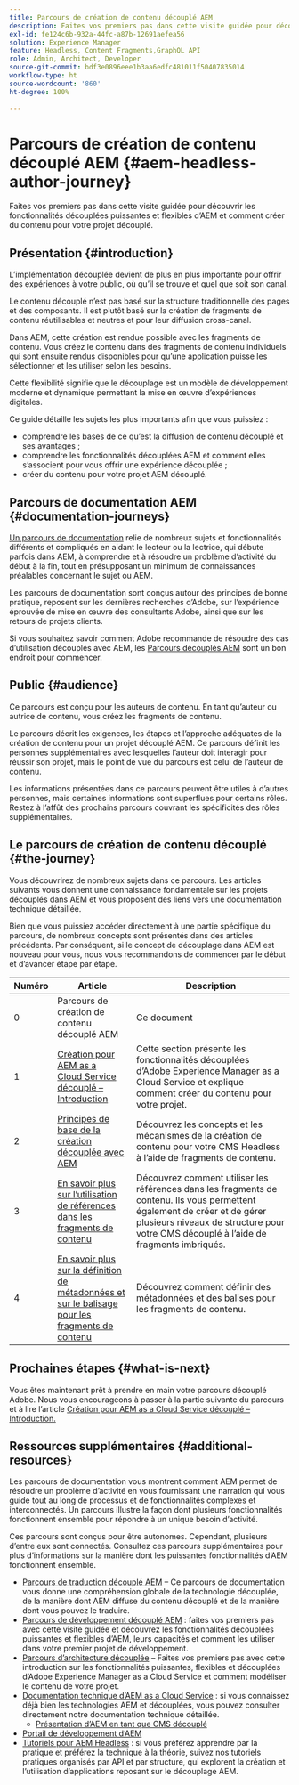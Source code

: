 ```yaml
---
title: Parcours de création de contenu découplé AEM
description: Faites vos premiers pas dans cette visite guidée pour découvrir les fonctionnalités découplées puissantes et flexibles d’AEM, ses capacités et comment créer du contenu dans votre projet.
exl-id: fe124c6b-932a-44fc-a87b-12691aefea56
solution: Experience Manager
feature: Headless, Content Fragments,GraphQL API
role: Admin, Architect, Developer
source-git-commit: bdf3e0896eee1b3aa6edfc481011f50407835014
workflow-type: ht
source-wordcount: '860'
ht-degree: 100%

---
```


# Parcours de création de contenu découplé AEM {#aem-headless-author-journey}

Faites vos premiers pas dans cette visite guidée pour découvrir les fonctionnalités découplées puissantes et flexibles d’AEM et comment créer du contenu pour votre projet découplé.

## Présentation {#introduction}

L’implémentation découplée devient de plus en plus importante pour offrir des expériences à votre public, où qu’il se trouve et quel que soit son canal.

Le contenu découplé n’est pas basé sur la structure traditionnelle des pages et des composants. Il est plutôt basé sur la création de fragments de contenu réutilisables et neutres et pour leur diffusion cross-canal.

Dans AEM, cette création est rendue possible avec les fragments de contenu. Vous créez le contenu dans des fragments de contenu individuels qui sont ensuite rendus disponibles pour qu’une application puisse les sélectionner et les utiliser selon les besoins.

Cette flexibilité signifie que le découplage est un modèle de développement moderne et dynamique permettant la mise en œuvre d’expériences digitales.

Ce guide détaille les sujets les plus importants afin que vous puissiez :

* comprendre les bases de ce qu’est la diffusion de contenu découplé et ses avantages ;
* comprendre les fonctionnalités découplées AEM et comment elles s’associent pour vous offrir une expérience découplée ;
* créer du contenu pour votre projet AEM découplé.

## Parcours de documentation AEM {#documentation-journeys}

[Un parcours de documentation](/help/journey-documentation/documentation-journeys.md) relie de nombreux sujets et fonctionnalités différents et compliqués en aidant le lecteur ou la lectrice, qui débute parfois dans AEM, à comprendre et à résoudre un problème d’activité du début à la fin, tout en présupposant un minimum de connaissances préalables concernant le sujet ou AEM.

Les parcours de documentation sont conçus autour des principes de bonne pratique, reposent sur les dernières recherches d’Adobe, sur l’expérience éprouvée de mise en œuvre des consultants Adobe, ainsi que sur les retours de projets clients.

Si vous souhaitez savoir comment Adobe recommande de résoudre des cas d’utilisation découplés avec AEM, les [Parcours découplés AEM](/help/journey-documentation/documentation-journeys.md) sont un bon endroit pour commencer.

## Public {#audience}

Ce parcours est conçu pour les auteurs de contenu. En tant qu’auteur ou autrice de contenu, vous créez les fragments de contenu.

Le parcours décrit les exigences, les étapes et l’approche adéquates de la création de contenu pour un projet découplé AEM. Ce parcours définit les personnes supplémentaires avec lesquelles l’auteur doit interagir pour réussir son projet, mais le point de vue du parcours est celui de l’auteur de contenu.

Les informations présentées dans ce parcours peuvent être utiles à d’autres personnes, mais certaines informations sont superflues pour certains rôles. Restez à l’affût des prochains parcours couvrant les spécificités des rôles supplémentaires.

## Le parcours de création de contenu découplé {#the-journey}

Vous découvrirez de nombreux sujets dans ce parcours. Les articles suivants vous donnent une connaissance fondamentale sur les projets découplés dans AEM et vous proposent des liens vers une documentation technique détaillée.

Bien que vous puissiez accéder directement à une partie spécifique du parcours, de nombreux concepts sont présentés dans des articles précédents. Par conséquent, si le concept de découplage dans AEM est nouveau pour vous, nous vous recommandons de commencer par le début et d’avancer étape par étape.

| Numéro | Article | Description |
|---|---|---|
| 0 | Parcours de création de contenu découplé AEM | Ce document |
| 1 | [Création pour AEM as a Cloud Service découplé – Introduction](introduction.md) | Cette section présente les fonctionnalités découplées d’Adobe Experience Manager as a Cloud Service et explique comment créer du contenu pour votre projet. |
| 2 | [Principes de base de la création découplée avec AEM](basics.md) | Découvrez les concepts et les mécanismes de la création de contenu pour votre CMS Headless à l’aide de fragments de contenu. |
| 3 | [En savoir plus sur l’utilisation de références dans les fragments de contenu](references.md) | Découvrez comment utiliser les références dans les fragments de contenu. Ils vous permettent également de créer et de gérer plusieurs niveaux de structure pour votre CMS découplé à l’aide de fragments imbriqués. |
| 4 | [En savoir plus sur la définition de métadonnées et sur le balisage pour les fragments de contenu](metadata-tagging.md) | Découvrez comment définir des métadonnées et des balises pour les fragments de contenu. |

## Prochaines étapes {#what-is-next}

Vous êtes maintenant prêt à prendre en main votre parcours découplé Adobe. Nous vous encourageons à passer à la partie suivante du parcours et à lire l’article [Création pour AEM as a Cloud Service découplé – Introduction.](introduction.md)

<!--
### Choose Your Own Adventure {#choose-your-path}

However, Adobe wants you to succeed as you get started with your AEM Headless project, regardless of your learning style. So, consider these two options.

* If you prefer to continue to **learn about headless concepts and AEM's headless technologies**, you should continue your AEM headless journey as recommended by next reviewing the document [How to Model Your Content as AEM Content Models](model-your-content.md) where you learn how to model your content structure in AEM.
* If you prefer to **learn by doing**, you can jump to the [Getting Started with AEM Headless hands-on tutorial](https://experienceleague.adobe.com/docs/experience-manager-learn/getting-started-with-aem-headless/graphql/multi-step/overview.html) where you will jump directly into AEM Headless development by implementing a simple project to expose AEM headless content.
-->

## Ressources supplémentaires {#additional-resources}

Les parcours de documentation vous montrent comment AEM permet de résoudre un problème d’activité en vous fournissant une narration qui vous guide tout au long de processus et de fonctionnalités complexes et interconnectés. Un parcours illustre la façon dont plusieurs fonctionnalités fonctionnent ensemble pour répondre à un unique besoin d’activité.

Ces parcours sont conçus pour être autonomes. Cependant, plusieurs d’entre eux sont connectés. Consultez ces parcours supplémentaires pour plus d’informations sur la manière dont les puissantes fonctionnalités d’AEM fonctionnent ensemble.

* [Parcours de traduction découplé AEM](/help/journey-headless/translation/overview.md) – Ce parcours de documentation vous donne une compréhension globale de la technologie découplée, de la manière dont AEM diffuse du contenu découplé et de la manière dont vous pouvez le traduire.
* [Parcours de développement découplé AEM](/help/journey-headless/developer/overview.md) : faites vos premiers pas avec cette visite guidée et découvrez les fonctionnalités découplées puissantes et flexibles d’AEM, leurs capacités et comment les utiliser dans votre premier projet de développement.
* [Parcours d’architecture découplée](/help/journey-headless/architect/overview.md) – Faites vos premiers pas avec cette introduction sur les fonctionnalités puissantes, flexibles et découplées d’Adobe Experience Manager as a Cloud Service et comment modéliser le contenu de votre projet.
* [Documentation technique d’AEM as a Cloud Service](https://experienceleague.adobe.com/docs/experience-manager-cloud-service.html?lang=fr) : si vous connaissez déjà bien les technologies AEM et découplées, vous pouvez consulter directement notre documentation technique détaillée.
   * [Présentation d’AEM en tant que CMS découplé](/help/headless/introduction.md)
* [Portail de développement d’AEM](https://experienceleague.adobe.com/landing/experience-manager/headless/developer.html?lang=fr)
* [Tutoriels pour AEM Headless](https://experienceleague.adobe.com/docs/experience-manager-learn/getting-started-with-aem-headless/overview.html?lang=fr) : si vous préférez apprendre par la pratique et préférez la technique à la théorie, suivez nos tutoriels pratiques organisés par API et par structure, qui explorent la création et l’utilisation d’applications reposant sur le découplage AEM.
